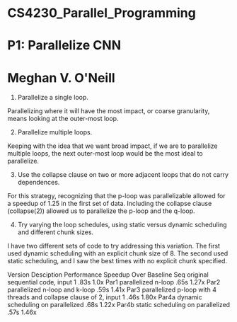 # CS4230_Parallel_Programming
# P1: Parallelize CNN
# Meghan V. O'Neill


1. Parallelize a single loop.

Parallelizing where it will have the most impact, or coarse granularity, means looking at the outer-most loop.

2. Parallelize multiple loops. 

Keeping with the idea that we want broad impact, if we are to parallelize multiple loops, the next outer-most loop would be the most ideal to parallelize.

3. Use the collapse clause on two or more adjacent loops that do not carry dependences.

For this strategy, recognizing that the p-loop was parallelizable allowed for a speedup of 1.25 in the first set of data. Including the collapse clause (collapse(2)) allowed us to parallelize the p-loop and the q-loop.

4. Try varying the loop schedules, using static versus dynamic scheduling and different chunk sizes.

I have two different sets of code to try addressing this variation. The first used dynamic scheduling with an explicit chunk size of 8. The second used static scheduling, and I saw the best times with no explicit chunk specified.


Version	 Desciption	       	    	       	   	Performance	  Speedup Over Baseline
Seq	 original sequential code, input 1		.83s		  1.0x
Par1     parallelized n-loop 	   	 		.65s		  1.27x
Par2	 parallelized n-loop and k-loop			.59s		  1.41x
Par3	 parallelized p-loop with 4 threads and
	 collapse clause of 2, input 1			.46s		  1.80x
Par4a	 dynamic scheduling on parallelized 		.68s		  1.22x
Par4b	 static scheduling on parallelized		.57s		  1.46x